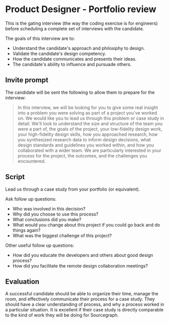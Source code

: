 # Product Designer - Portfolio review

This is the gating interview (the way the coding exercise is for engineers) before scheduling a complete set of interviews with the candidate.

The goals of this interview are to:

- Understand the candidate's approach and philosiphy to design.
- Validate the candidate's design competency.
- How the candidate communicates and presents their ideas.
- The candidate's ability to influence and pursuade others.

## Invite prompt

The candidate will be sent the following to allow them to prepare for the interview:

> In this interview, we will be looking for you to give some real insight into a problem you were solving as part of a project you've worked on. We would like you to lead us through this problem or case study in detail. We'll look to understand the size and structure of the team you were a part of, the goals of the project, your low-fidelity design work, your high-fidelity design skills, how you approached research, how you synthesized research data to inform design decisions, what design standards and guidelines you worked within, and how you collaborated with a wider team. We are particularly interested in your process for the project, the outcomes, and the challenges you encountered.

## Script

Lead us through a case study from your portfolio (or equivalent).

Ask follow up questions:

- Who was involved in this decision?
- Why did you choose to use this process?
- What conclusions did you make?
- What would you change about this project if you could go back and do things again?
- What was the biggest challenge of this project?

Other useful follow up questions:

- How did you educate the developers and others about good design process?
- How did you facilitate the remote design collaboration meetings?

## Evaluation

A successful candidate should be able to organize their time, manage the room, and effectively communicate their process for a case study. They should have a clear understanding of process, and why a process worked in a particular situation. It is excellent if their case study is directly comparable to the kind of work they will be doing for Sourcegraph.
